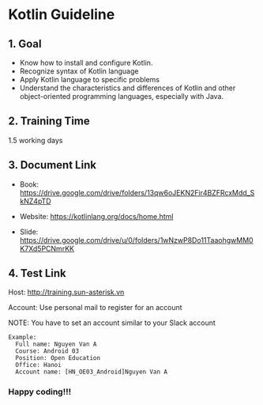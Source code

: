 # Kotlin Guideline

## 1. Goal

   - Know how to install and configure Kotlin.
   - Recognize syntax of Kotlin language
   - Apply Kotlin language to specific problems
   - Understand the characteristics and differences of Kotlin and other object-oriented programming languages, especially with Java.

## 2. Training Time

1.5 working days

## 3. Document Link

- Book: https://drive.google.com/drive/folders/13qw6oJEKN2Fir4BZFRcxMdd_SkNZ4pTD

- Website: https://kotlinlang.org/docs/home.html

- Slide: https://drive.google.com/drive/u/0/folders/1wNzwP8Do11TaaohgwMM0K7Xd5PCNmrKK

## 4. Test Link

Host: http://training.sun-asterisk.vn

Account: Use personal mail to register for an account

NOTE:  You have to set an account similar to your Slack account
```
Example:
  Full name: Nguyen Van A
  Course: Android 03
  Position: Open Education
  Office: Hanoi
  Account name: [HN_OE03_Android]Nguyen Van A
```

### Happy coding!!!
